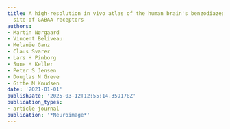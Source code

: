 ```yaml
---
title: A high-resolution in vivo atlas of the human brain's benzodiazepine binding
  site of GABAA receptors
authors:
- Martin Nørgaard
- Vincent Beliveau
- Melanie Ganz
- Claus Svarer
- Lars H Pinborg
- Sune H Keller
- Peter S Jensen
- Douglas N Greve
- Gitte M Knudsen
date: '2021-01-01'
publishDate: '2025-03-12T12:55:14.359178Z'
publication_types:
- article-journal
publication: '*Neuroimage*'
---
```

